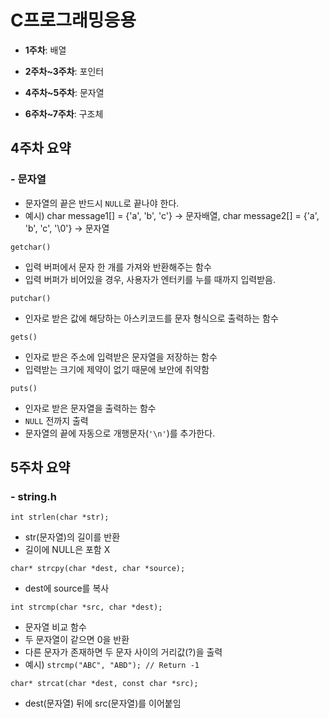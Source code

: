 # C프로그래밍응용

- **1주차**: 배열

- **2주차~3주차**: 포인터
   
- **4주차~5주차**: 문자열

- **6주차~7주차**: 구조체

## 4주차 요약
### - 문자열
- 문자열의 끝은 반드시 `NULL`로 끝나야 한다.
- 예시) char message1[] = {'a', 'b', 'c'} -> 문자배열, char message2[] = {'a', 'b', 'c', '\0'} -> 문자열

`getchar()`
- 입력 버퍼에서 문자 한 개를 가져와 반환해주는 함수
- 입력 버퍼가 비어있을 경우, 사용자가 엔터키를 누를 때까지 입력받음.

`putchar()`
- 인자로 받은 값에 해당하는 아스키코드를 문자 형식으로 출력하는 함수

`gets()`
- 인자로 받은 주소에 입력받은 문자열을 저장하는 함수
- 입력받는 크기에 제약이 없기 때문에 보안에 취약함

`puts()`
- 인자로 받은 문자열을 출력하는 함수
- `NULL` 전까지 출력
- 문자열의 끝에 자동으로 개행문자(`'\n'`)를 추가한다.

## 5주차 요약
### - string.h
`int strlen(char *str);`
- str(문자열)의 길이를 반환
- 길이에 NULL은 포함 X

`char* strcpy(char *dest, char *source);`
- dest에 source를 복사

`int strcmp(char *src, char *dest);`
- 문자열 비교 함수
- 두 문자열이 같으면 0을 반환
- 다른 문자가 존재하면 두 문자 사이의 거리값(?)을 출력
- 예시) `strcmp("ABC", "ABD"); // Return -1`

`char* strcat(char *dest, const char *src);`
- dest(문자열) 뒤에 src(문자열)를 이어붙임
